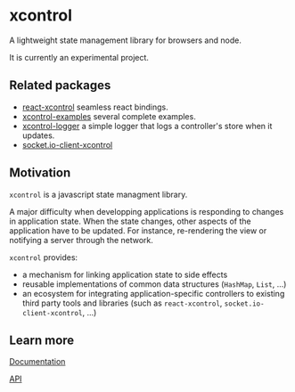 # xcontrol
A lightweight state management library for browsers and node.

It is currently an experimental project.

## Related packages
- [react-xcontrol](https://github.com/thk2b/react-xcontrol) seamless react bindings.
- [xcontrol-examples](https://github.com/thk2b/xcontrol-examples) several complete examples.
- [xcontrol-logger](https://github.com/thk2b/xcontrol-logger) a simple logger that logs a controller's store when it updates. 
- [socket.io-client-xcontrol](https://github.com/thk2b/socket.io-client-xcontrol) 

## Motivation

`xcontrol` is a javascript state managment library.

A major difficulty when developping applications is responding to changes in application state.
When the state changes, other aspects of the application have to be updated.
For instance, re-rendering the view or notifying a server through the network.

`xcontrol` provides:
- a mechanism for linking application state to side effects
- reusable implementations of common data structures (`HashMap`, `List`, ...)
- an ecosystem for integrating application-specific controllers to existing third party tools and libraries (such as `react-xcontrol`, `socket.io-client-xcontrol`, ...)

## Learn more

[Documentation](https://github.com/thk2b/xcontrol/blob/master/docs.md)

[API](https://github.com/thk2b/xcontrol/blob/master/api.md)
